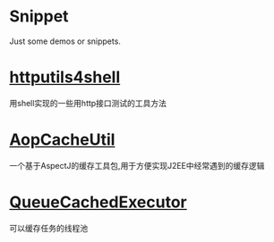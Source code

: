 # Snippet
Just some demos or snippets.

# [httputils4shell](https://github.com/heqiao2010/Snippet/tree/master/httputils4shell)
用shell实现的一些用http接口测试的工具方法

# [AopCacheUtil](https://github.com/heqiao2010/Snippet/tree/master/AopCacheUtil)
一个基于AspectJ的缓存工具包,用于方便实现J2EE中经常遇到的缓存逻辑

# [QueueCachedExecutor](https://github.com/heqiao2010/Snippet/tree/master/QueueCachedExecutor)
可以缓存任务的线程池
